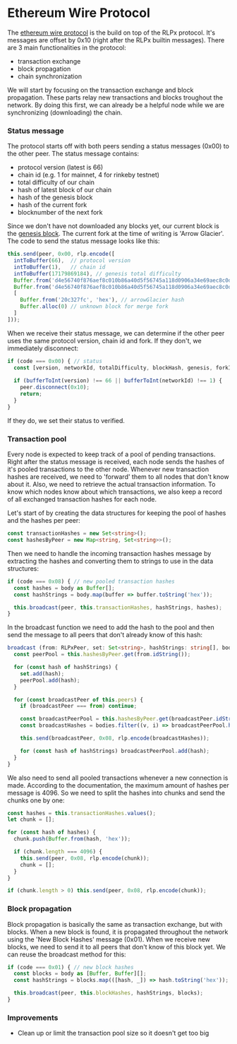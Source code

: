 # Ethereum Wire Protocol

The [ethereum wire protocol](https://github.com/ethereum/devp2p/blob/master/caps/eth.md) is the build on top of the RLPx protocol. 
It's messages are offset by 0x10 (right after the RLPx builtin messages).
There are 3 main functionalities in the protocol:

- transaction exchange
- block propagation
- chain synchronization

We will start by focusing on the transaction exchange and block propagation.
These parts relay new transactions and blocks troughout the network.
By doing this first, we can already be a helpful node while we are synchronizing (downloading) the chain.

### Status message

The protocol starts off with both peers sending a status messages (0x00) to the other peer.
The status message contains:

- protocol version (latest is 66)
- chain id (e.g. 1 for mainnet, 4 for rinkeby testnet)
- total difficulty of our chain
- hash of latest block of our chain
- hash of the genesis block
- hash of the current fork
- blocknumber of the next fork

Since we don't have not downloaded any blocks yet, our current block is the [genesis block](https://etherscan.io/block/0).
The current fork at the time of writing is 'Arrow Glacier'.
The code to send the status message looks like this:

```typescript
this.send(peer, 0x00, rlp.encode([
  intToBuffer(66),  // protocol version
  intToBuffer(1),   // chain id
  intToBuffer(17179869184), // genesis total difficulty
  Buffer.from('d4e56740f876aef8c010b86a40d5f56745a118d0906a34e69aec8c0db1cb8fa3', 'hex'), // genesis hash
  Buffer.from('d4e56740f876aef8c010b86a40d5f56745a118d0906a34e69aec8c0db1cb8fa3', 'hex'), // genesis hash
  [
    Buffer.from('20c327fc', 'hex'), // arrowGlacier hash
    Buffer.alloc(0) // unknown block for merge fork
  ]
]));
```

When we receive their status message, we can determine if the other peer uses the same protocol version, chain id and fork.
If they don't, we immediately disconnect:

```typescript
if (code === 0x00) { // status
  const [version, networkId, totalDifficulty, blockHash, genesis, forkId] = body;
        
  if (bufferToInt(version) !== 66 || bufferToInt(networkId) !== 1) {
    peer.disconnect(0x10);
    return;
  }
}
```

If they do, we set their status to verified.

### Transaction pool

Every node is expected to keep track of a pool of pending transactions. 
Right after the status message is received, each node sends the hashes of it's pooled transactions to the other node.
Whenever new transaction hashes are received, we need to 'forward' them to all nodes that don't know about it.
Also, we need to retrieve the actual transaction information.
To know which nodes know about which transactions, we also keep a record of all exchanged transaction hashes for each node.

Let's start of by creating the data structures for keeping the pool of hashes and the hashes per peer:

```typescript
const transactionHashes = new Set<string>();
const hashesByPeer = new Map<string, Set<string>>();
```

Then we need to handle the incoming transaction hashes message by extracting the hashes and converting them to strings to use in the data structures:

```typescript
if (code === 0x08) { // new pooled transaction hashes
  const hashes = body as Buffer[];
  const hashStrings = body.map(buffer => buffer.toString('hex'));

  this.broadcast(peer, this.transactionHashes, hashStrings, hashes);
}
```

In the broadcast function we need to add the hash to the pool and then send the message to all peers that don't already know of this hash:

```typescript
broadcast (from: RLPxPeer, set: Set<string>, hashStrings: string[], bodies: any[]) {
  const peerPool = this.hashesByPeer.get(from.idString());

  for (const hash of hashStrings) {
    set.add(hash);
    peerPool.add(hash);
  }

  for (const broadcastPeer of this.peers) {
    if (broadcastPeer === from) continue;

    const broadcastPeerPool = this.hashesByPeer.get(broadcastPeer.idString());
    const broadcastHashes = bodies.filter((v, i) => broadcastPeerPool.has(hashStrings[i]));

    this.send(broadcastPeer, 0x08, rlp.encode(broadcastHashes));

    for (const hash of hashStrings) broadcastPeerPool.add(hash);
  }
}
```

We also need to send all pooled transactions whenever a new connection is made. 
According to the documentation, the maximum amount of hashes per message is 4096.
So we need to split the hashes into chunks and send the chunks one by one:

```typescript
const hashes = this.transactionHashes.values();
let chunk = [];

for (const hash of hashes) {
  chunk.push(Buffer.from(hash, 'hex'));

  if (chunk.length === 4096) {
    this.send(peer, 0x08, rlp.encode(chunk));
    chunk = [];
  }
}

if (chunk.length > 0) this.send(peer, 0x08, rlp.encode(chunk));
```

### Block propagation

Block propagation is basically the same as transaction exchange, but with blocks.
When a new block is found, it is propagated throughout the network using the 'New Block Hashes' message (0x01).
When we receive new blocks, we need to send it to all peers that don't know of this block yet.
We can reuse the broadcast method for this:

```typescript
if (code === 0x01) { // new block hashes
  const blocks = body as [Buffer, Buffer][];
  const hashStrings = blocks.map(([hash, _]) => hash.toString('hex'));

  this.broadcast(peer, this.blockHashes, hashStrings, blocks);
}
```

### Improvements

- Clean up or limit the transaction pool size so it doesn't get too big